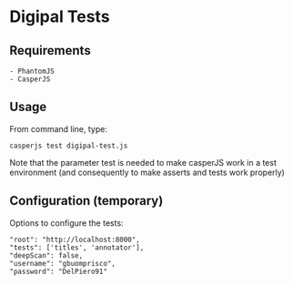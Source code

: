 # Digipal Tests

## Requirements
    - PhantomJS
    - CasperJS

## Usage
From command line, type:

    casperjs test digipal-test.js

Note that the parameter test is needed to make casperJS work in a test environment (and consequently to make asserts and tests work properly)

## Configuration (temporary)
Options to configure the tests:

    "root": "http://localhost:8000",
    "tests": ['titles', 'annotator'],
    "deepScan": false,
    "username": "gbuomprisco",
    "password": "DelPiero91"